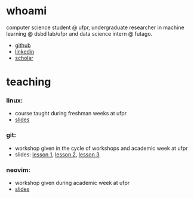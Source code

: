 # whoami
computer science student @ ufpr, undergraduate researcher in machine learning @ dsbd lab/ufpr and data science intern @ futago.

- [github](https://github.com/davidlpgomes)
- [linkedin](https://www.linkedin.com/in/davidlpgomes)
- [scholar](https://scholar.google.com/citations?user=xBNzAaoAAAAJ&hl=en)

# teaching
### linux:
- course taught during freshman weeks at ufpr
- [slides](https://web.inf.ufpr.br/pet/wp-content/uploads/sites/17/2023/04/curso_de_linux_2023.pdf) 
### git:
- workshop given in the cycle of workshops and academic week at ufpr
- slides: [lesson 1](https://www.overleaf.com/read/fjzfbwkvsjzy#a12aaa), [lesson 2](https://www.overleaf.com/read/zshwmkxxrstv#ef4f10), [lesson 3](https://www.overleaf.com/read/vkntrncspfww#698d58)
### neovim:
- workshop given during academic week at ufpr
- [slides](https://www.overleaf.com/read/wgrxsrfxfnzx#6fc9a9)
